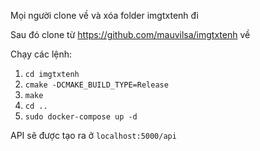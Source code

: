 Mọi người clone về và xóa folder imgtxtenh đi

Sau đó clone từ https://github.com/mauvilsa/imgtxtenh về

Chạy các lệnh:
1. `cd imgtxtenh`
2. `cmake -DCMAKE_BUILD_TYPE=Release`
3. `make`
4. `cd ..`
5. `sudo docker-compose up -d`

API sẽ được tạo ra ở `localhost:5000/api`
